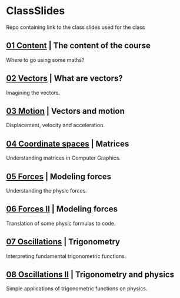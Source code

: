 # ClassSlides
Repo containing link to the class slides used for the class

## [01 Content](https://docs.google.com/presentation/d/1PU1nYde0MocRv9YJA0mmgU1nzaG8VgbcXdq9IIF2Dps/edit?usp=sharing) | The content of the course
Where to go using some maths?

## [02 Vectors](https://docs.google.com/presentation/d/1QkleFdLxrlp3dNulzI-Y25NPSNkFV8w_nA7er4sOdgE/edit?usp=sharing) | What are vectors?
Imagining the vectors.

## [03 Motion](https://docs.google.com/presentation/d/13o5VbYzaXcobQaFyT7Jf_a1iLYhMAr00ukDQDtB1tHk/edit?usp=sharing) | Vectors and motion
Displacement, velocity and acceleration.

## [04 Coordinate spaces](https://docs.google.com/presentation/d/1Aj4Ie8aZsQ8soANojvOyDojBwPMjq62tdmEmQtI3x6U/edit?usp=sharing) | Matrices
Understanding matrices in Computer Graphics.

## [05 Forces](https://docs.google.com/presentation/d/1udi91liHzTIb1Bp5-CrIgOT01TS8LoSFzGoUoXGY7hA/edit?usp=sharing) | Modeling forces
Understanding the physic forces.

## [06 Forces II](https://docs.google.com/presentation/d/1S5nSitlnqybfcy-r0mC23KcSgcQsKdVhYb0MHbKoByE/edit?usp=sharing) | Modeling forces
Translation of some physic formulas to code.

## [07 Oscillations](https://docs.google.com/presentation/d/1ciXN6ojZ43niXf3Kd9OZQrhqF8pnp8wR2hblVE-C3FI/edit?usp=sharing) | Trigonometry
Interpreting fundamental trigonometric functions.

## [08 Oscillations II](https://docs.google.com/presentation/d/16Sgh8HSquapxiFw2IlvOIfDuvcYPoxr-p0Pmr9Zyo10/edit?usp=sharing) | Trigonometry and physics
Simple applications of trigonometric functions on physics.






